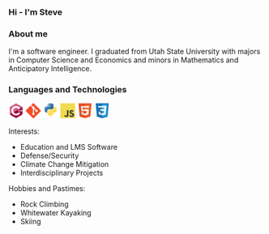 ### Hi - I'm Steve

### About me
I'm a software engineer. I graduated from Utah State University with majors in Computer Science and Economics and minors in Mathematics and Anticipatory Intelligence.

### Languages and Technologies
<img src = 'https://github.com/stevescott32/stevescott32/blob/master/images/cpp.svg' width='30'/> <img src = 'https://github.com/stevescott32/stevescott32/blob/master/images/git.svg' width='30'/> <img src = 'https://github.com/stevescott32/stevescott32/blob/master/images/python.svg' width='30'/> <img src = 'https://github.com/stevescott32/stevescott32/blob/master/images/js.svg' width='30'/> <img src = 'https://github.com/stevescott32/stevescott32/blob/master/images/html.svg' width='30'/> <img src = 'https://github.com/stevescott32/stevescott32/blob/master/images/css.svg' width='30'/> 

Interests:
* Education and LMS Software
* Defense/Security
* Climate Change Mitigation
* Interdisciplinary Projects

Hobbies and Pastimes:
* Rock Climbing
* Whitewater Kayaking
* Skiing

